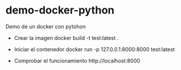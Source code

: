 # demo-docker-python
Demo de un docker con pytohon

- Crear la imagen
docker build -t test:latest .

- Iniciar el contenedor
docker run -p 127.0.0.1:8000:8000 test:latest

- Comprobar el funcionamiento
http://localhost:8000